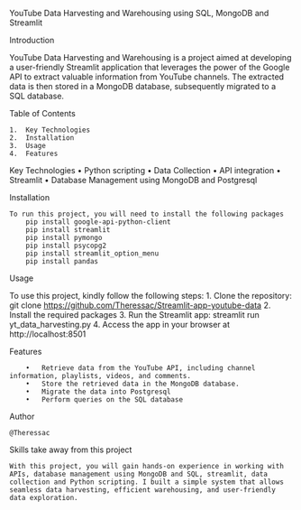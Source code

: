 YouTube Data Harvesting and Warehousing using SQL, MongoDB and Streamlit

Introduction

YouTube Data Harvesting and Warehousing is a project aimed at developing a user-friendly Streamlit application that leverages the power of the Google API to extract valuable information from YouTube channels. The extracted data is then stored in a MongoDB database, subsequently migrated to a SQL database.

Table of Contents

    1.	Key Technologies
    2.	Installation
    3.	Usage
    4.	Features

Key Technologies
    •	Python scripting
    •	Data Collection
    •	API integration
    •	Streamlit
    •	Database Management using MongoDB and Postgresql
    
Installation

    To run this project, you will need to install the following packages
        pip install google-api-python-client
        pip install streamlit
        pip install pymongo
        pip install psycopg2
        pip install streamlit_option_menu
        pip install pandas
    
Usage

   To use this project, kindly follow the following steps:
        1.	Clone the repository: git clone https://github.com/Theressac/Streamlit-app-youtube-data
        2.	Install the required packages
        3.	Run the Streamlit app: streamlit run yt_data_harvesting.py
        4.	Access the app in your browser at http://localhost:8501

Features

        •	Retrieve data from the YouTube API, including channel information, playlists, videos, and comments.
        •	Store the retrieved data in the MongoDB database.
        •	Migrate the data into Postgresql
        •	Perform queries on the SQL database

Author

    @Theressac

Skills take away from this project

    With this project, you will gain hands-on experience in working with APIs, database management using MongoDB and SQL, streamlit, data collection and Python scripting. I built a simple system that allows seamless data harvesting, efficient warehousing, and user-friendly data exploration.


